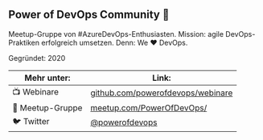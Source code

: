 ## Power of DevOps Community 🚀

Meetup-Gruppe von #AzureDevOps-Enthusiasten. Mission: agile DevOps-Praktiken erfolgreich umsetzen. Denn: We ♥ DevOps.

Gegründet: 2020

Mehr unter:      | Link:
-----------------|-----
📺 Webinare      | [github.com/powerofdevops/webinare](https://github.com/powerofdevops/webinare)
📅 Meetup-Gruppe | [meetup.com/PowerOfDevOps/](https://www.meetup.com/PowerOfDevOps/)
🐦 Twitter       | [@powerofdevops](https://twitter.com/powerofdevops)
